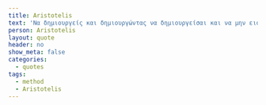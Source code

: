 ```yaml
---
title: Aristotelis
text: 'Να δημιουργείς και δημιουργώντας να δημιουργείσαι και να μην εισαι τίποτε άλλο απο τη δημιουργία σου'
person: Aristotelis
layout: quote
header: no
show_meta: false
categories:
  - quotes
tags:
  - method
  - Aristotelis
---
```

